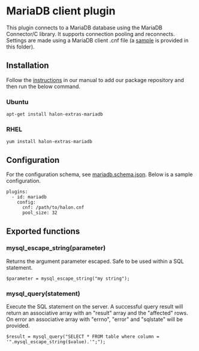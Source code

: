 # MariaDB client plugin

This plugin connects to a MariaDB database using the MariaDB Connector/C library. It supports connection pooling and reconnects. Settings are made using a MariaDB client .cnf file (a [sample](sample.cnf) is provided in this folder).

## Installation

Follow the [instructions](https://docs.halon.io/manual/comp_install.html#installation) in our manual to add our package repository and then run the below command.

### Ubuntu

```
apt-get install halon-extras-mariadb
```

### RHEL

```
yum install halon-extras-mariadb
```

## Configuration
For the configuration schema, see [mariadb.schema.json](mariadb.schema.json). Below is a sample configuration.

```
plugins:
  - id: mariadb
    config:
      cnf: /path/to/halon.cnf
      pool_size: 32
```

## Exported functions

### mysql_escape_string(parameter)

Returns the argument parameter escaped. Safe to be used within a SQL statement.

```
$parameter = mysql_escape_string("my string");
```

### mysql_query(statement)

Execute the SQL statement on the server. A successful query result will return an associative array with an "result" array and the "affected" rows. On error an associative array with "errno", "error" and "sqlstate" will be provided.

```
$result = mysql_query("SELECT * FROM table where column = '".mysql_escape_string($value).'";");
```
